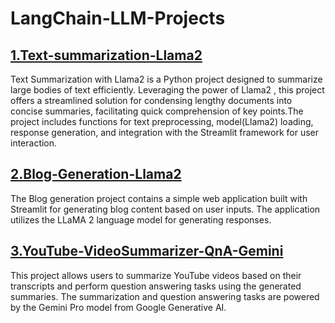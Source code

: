 # LangChain-LLM-Projects

## [1.Text-summarization-Llama2](https://github.com/kavyapan/LangChain-LLM-Projects/tree/main/Text-Summarization-Llama2)
Text Summarization with Llama2 is a Python project designed to summarize large bodies of text efficiently. Leveraging the power of Llama2 , this project offers a streamlined solution for condensing lengthy documents into concise summaries, facilitating quick comprehension of key points.The project includes functions for text preprocessing, model(Llama2) loading, response generation, and integration with the Streamlit framework for user interaction.


## [2.Blog-Generation-Llama2](https://github.com/kavyapan/LangChain-LLM-Projects/tree/main/Blog-Generation-Llama2)
The Blog generation project contains a simple web application built with Streamlit for generating blog content based on user inputs. The application utilizes the LLaMA 2 language model for generating responses.

## [3.YouTube-VideoSummarizer-QnA-Gemini](https://github.com/kavyapan/LangChain-LLM-Projects/tree/main/YouTube_VideoSummarizer_QnA)  
This project allows users to summarize YouTube videos based on their transcripts and perform question answering tasks using the generated summaries. The summarization and question answering tasks are powered by the Gemini Pro model from Google Generative AI.  
